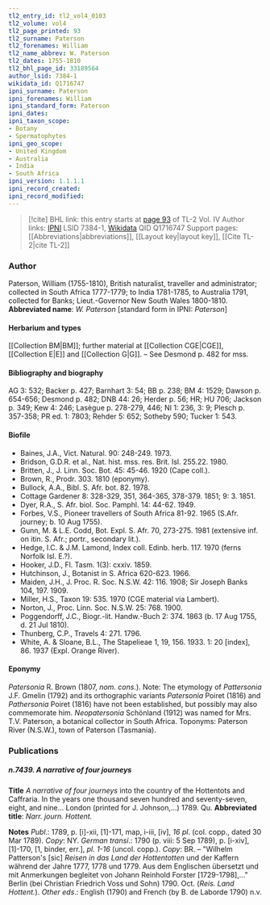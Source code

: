```yaml
---
tl2_entry_id: tl2_vol4_0103
tl2_volume: vol4
tl2_page_printed: 93
tl2_surname: Paterson
tl2_forenames: William
tl2_name_abbrev: W. Paterson
tl2_dates: 1755-1810
tl2_bhl_page_id: 33189564
author_lsid: 7384-1
wikidata_id: Q1716747
ipni_surname: Paterson
ipni_forenames: William
ipni_standard_form: Paterson
ipni_dates: 
ipni_taxon_scope: 
- Botany
- Spermatophytes
ipni_geo_scope: 
- United Kingdom
- Australia
- India
- South Africa
ipni_version: 1.1.1.1
ipni_record_created: 
ipni_record_modified:
---
```


> [!cite] BHL link: this entry starts at [page 93](https://www.biodiversitylibrary.org/page/33189564) of TL-2 Vol. IV
> Author links: [IPNI](https://www.ipni.org/a/7384-1) LSID 7384-1, [Wikidata](https://www.wikidata.org/wiki/Q1716747) QID Q1716747
> Support pages: [[Abbreviations|abbreviations]], [[Layout key|layout key]], [[Cite TL-2|cite TL-2]]

### Author

Paterson, William (1755-1810), British naturalist, traveller and administrator; collected in South Africa 1777-1779; to India 1781-1785, to Australia 1791, collected for Banks; Lieut.-Governor New South Wales 1800-1810. 
**Abbreviated name**: *W. Paterson* \[standard form in IPNI: *Paterson*\]

#### Herbarium and types

[[Collection BM|BM]]; further material at [[Collection CGE|CGE]], [[Collection E|E]] and [[Collection G|G]]. – See Desmond p. 482 for mss.

#### Bibliography and biography

AG 3: 532; Backer p. 427; Barnhart 3: 54; BB p. 238; BM 4: 1529; Dawson p. 654-656; Desmond p. 482; DNB 44: 26; Herder p. 56; HR; HU 706; Jackson p. 349; Kew 4: 246; Lasègue p. 278-279, 446; NI 1: 236, 3: 9; Plesch p. 357-358; PR ed. 1: 7803; Rehder 5: 652; Sotheby 590; Tucker 1: 543.

#### Biofile

- Baines, J.A., Vict. Natural. 90: 248-249. 1973.
- Bridson, G.D.R. et al., Nat. hist. mss. res. Brit. Isl. 255.22. 1980.
- Britten, J., J. Linn. Soc. Bot. 45: 45-46. 1920 (Cape coll.).
- Brown, R., Prodr. 303. 1810 (eponymy).
- Bullock, A.A., Bibl. S. Afr. bot. 82. 1978.
- Cottage Gardener 8: 328-329, 351, 364-365, 378-379. 1851; 9: 3. 1851.
- Dyer, R.A., S. Afr. biol. Soc. Pamphl. 14: 44-62. 1949.
- Forbes, V.S., Pioneer travellers of South Africa 81-92. 1965 (S.Afr. journey; b. 10 Aug 1755).
- Gunn, M. & L.E. Codd, Bot. Expl. S. Afr. 70, 273-275. 1981 (extensive inf. on itin. S. Afr.; portr., secondary lit.).
- Hedge, I.C. & J.M. Lamond, Index coll. Edinb. herb. 117. 1970 (ferns Norfolk Isl. E.?).
- Hooker, J.D., Fl. Tasm. 1(3): cxxiv. 1859.
- Hutchinson, J., Botanist in S. Africa 620-623. 1966.
- Maiden, J.H., J. Proc. R. Soc. N.S.W. 42: 116. 1908; Sir Joseph Banks 104, 197. 1909.
- Miller, H.S., Taxon 19: 535. 1970 (CGE material via Lambert).
- Norton, J., Proc. Linn. Soc. N.S.W. 25: 768. 1900.
- Poggendorff, J.C., Biogr.-lit. Handw.-Buch 2: 374. 1863 (b. 17 Aug 1755, d. 21 Jul 1810).
- Thunberg, C.P., Travels 4: 271. 1796.
- White, A. & Sloane, B.L., The Stapelieae 1, 19, 156. 1933. 1: 20 \[index\], 86. 1937 (Expl. Orange River).

#### Eponymy

*Patersonia* R. Brown (1807, *nom. cons.*). Note: The etymology of *Pattersonia* J.F. Gmelin (1792) and its orthographic variants *Patersonia* Poiret (1816) and *Pathersonia* Poiret (1816) have not been established, but possibly may also commemorate him. *Neopatersonia* Schönland (1912) was named for Mrs. T.V. Paterson, a botanical collector in South Africa. Toponyms: Paterson River (N.S.W.), town of Paterson (Tasmania).

### Publications

##### n.7439. A narrative of four journeys

**Title**
*A narrative of four journeys* into the country of the Hottentots and Caffraria. In the years one thousand seven hundred and seventy-seven, eight, and nine... London (printed for J. Johnson,...) 1789. Qu.
**Abbreviated title**: *Narr. journ. Hottent.*

**Notes**
*Publ*.: 1789, p. \[i\]-xii, \[1\]-171, map, i-iii, \[iv\], *16 pl*. (col. copp., dated 30 Mar 1789).
*Copy*: NY.
*German transi*.: 1790 (p. viii: 5 Sep 1789), p. \[i-xiv\], \[1\]-170, \[1, binder, err.\], *pl. 1-16* (uncol. copp.). *Copy*: BR. – "Wilhelm Patterson's \[sic\] *Reisen in das Land der Hottentotten* und der Kaffern während der Jahre 1777, 1778 und 1779. Aus dem Englischen übersetzt und mit Anmerkungen begleitet von Johann Reinhold Forster \[1729-1798\],..." Berlin (bei Christian Friedrich Voss und Sohn) 1790. Oct. (*Reis. Land Hottent.*).
*Other eds*.: English (1790) and French (by B. de Laborde 1790) n.v.

